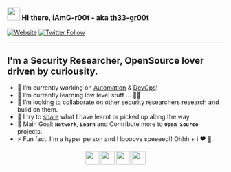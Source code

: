 ### <img src="https://raw.githubusercontent.com/MartinHeinz/MartinHeinz/master/wave.gif" width="30px"> Hi there, iAmG-r00t - aka [th33-gr00t][website]

[![Website](https://img.shields.io/website?label=th33-gr00t.tk&style=for-the-badge&url=https%3A%2F%2Fth33-gr00t.tk)](https://th33-gr00t.tk/)
[![Twitter Follow](https://img.shields.io/twitter/follow/th3_gr00t?color=1DA1F2&logo=twitter&style=for-the-badge)](https://twitter.com/intent/follow?original_referer=https%3A%2F%2Fgithub.com%2Fth3_gr00t&screen_name=th3_gr00t)

---

## I'm a Security Researcher, OpenSource lover driven by curiousity.

- 🔭 I’m currently working on [Automation][blog] & [DevOps][blog]!
- 🌱 I’m currently learning low level stuff ... 👨‍💻
- 👯 I’m looking to collaborate on other security researchers research and build on them.
- 👋 I try to [share][blog] what I have learnt or picked up along the way.
- 🥅 Main Goal: **`Network`**, **`Learn`** and Contribute more to **`Open Source`** projects.
- ⚡ Fun fact: I'm a hyper person and I loooove speeeed!! Ohhh + i :heart: :dog:

<p align="center">
<a href="https://th33-gr00t.tk/" alt="Site"><img height="32" width="32" src="https://cdn.jsdelivr.net/npm/simple-icons@v3/icons/googlechrome.svg" /></a>
<a href="https://twitter.com/th3_gr00t/" alt="twitter"><img height="32" width="32" src="https://cdn.jsdelivr.net/npm/simple-icons@v3/icons/twitter.svg" /></a>
<a href="https://www.linkedin.com/in/peter-numi-b14b71145/" alt="linkedin"><img height="32" width="32" src="https://cdn.jsdelivr.net/npm/simple-icons@v3/icons/linkedin.svg" /></a>
<a href="https://th33gr00t.blogspot.com/" alt="blog"><img height="32" width="32" src="https://cdn.jsdelivr.net/npm/simple-icons@v3/icons/blogger.svg" /></a>
</p>

[website]: https://th33-gr00t.tk/
[twitter]: https://twitter.com/th3_gr00t/
[linkedin]: https://www.linkedin.com/in/peter-numi-b14b71145/
[blog]: https://th33gr00t.blogspot.com/
